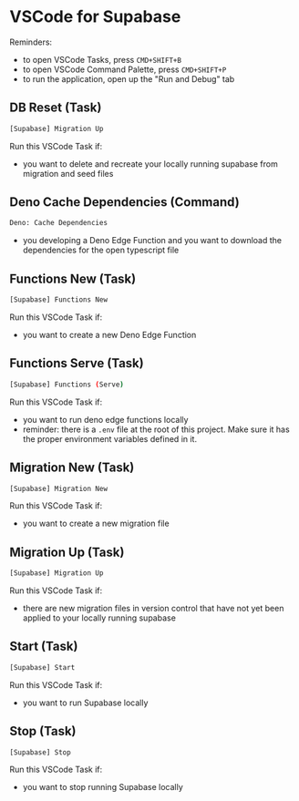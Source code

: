 # VSCode for Supabase

Reminders:

- to open VSCode Tasks, press `CMD+SHIFT+B`
- to open VSCode Command Palette, press `CMD+SHIFT+P`
- to run the application, open up the "Run and Debug" tab

## DB Reset (Task)

```sh
[Supabase] Migration Up
```

Run this VSCode Task if:

- you want to delete and recreate your locally running supabase from migration and seed files

## Deno Cache Dependencies (Command)

```sh
Deno: Cache Dependencies
```

- you developing a Deno Edge Function and you want to download the dependencies for the open typescript file

## Functions New (Task)

```sh
[Supabase] Functions New
```

Run this VSCode Task if:

- you want to create a new Deno Edge Function

## Functions Serve (Task)

```sh
[Supabase] Functions (Serve)
```

Run this VSCode Task if:

- you want to run deno edge functions locally
- reminder: there is a `.env` file at the root of this project. Make sure it has the proper environment variables defined in it.

## Migration New (Task)

```sh
[Supabase] Migration New
```

Run this VSCode Task if:

- you want to create a new migration file

## Migration Up (Task)

```sh
[Supabase] Migration Up
```

Run this VSCode Task if:

- there are new migration files in version control that have not yet been applied to your locally running supabase  

## Start (Task)

```sh
[Supabase] Start
```

Run this VSCode Task if:

- you want to run Supabase locally

## Stop (Task)

```sh
[Supabase] Stop
```

Run this VSCode Task if:

- you want to stop running Supabase locally
